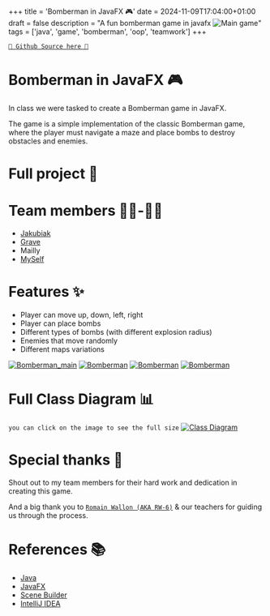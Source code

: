 +++
title = 'Bomberman in JavaFX 🎮'
date = 2024-11-09T17:04:00+01:00
draft = false
description = "A fun bomberman game in javafx ![Main game](/Portfolio/img/bomberman_main.png)"
tags = ['java', 'game', 'bomberman', 'oop', 'teamwork']
+++

[`🐙 Github Source here 🐙`]()

# Bomberman in JavaFX 🎮

In class we were tasked to create a Bomberman game in JavaFX.

The game is a simple implementation of the classic Bomberman game, where the player must navigate a maze and place bombs to destroy obstacles and enemies.


# Full project 📝

# Team members 👨‍💻-👩‍💻
- [Jakubiak](https://github.com/jakubiakfr)
- [Grave](https://github.com/emmagrave)
- Mailly
- [MySelf](https://github.com/RealColorDream)
# Features ✨

- Player can move up, down, left, right
- Player can place bombs
- Different types of bombs (with different explosion radius)
- Enemies that move randomly
- Different maps variations

[![Bomberman_main](/Portfolio/img/bomberman_main.png)](/Portfolio/img/bomberman_main.png)
[![Bomberman](/Portfolio/img/bomberman_explode.png)](/Portfolio/img/bomberman_explode.png)
[![Bomberman](/Portfolio/img/bomberman_bomb.png)](/Portfolio/img/bomberman_bomb.png)
[![Bomberman](/Portfolio/img/bomberman_turtle.png)](/Portfolio/img/bomberman_turtle.png)

# Full Class Diagram 📊
`you can click on the image to see the full size`
[![Class Diagram](/Portfolio/img/class_diagram.png)](/Portfolio/img/class_diagram.png)

# Special thanks 🙏
Shout out to my team members for their hard work and dedication in creating this game.

And a big thank you to [`Romain Wallon (AKA RW-6)`](https://www.cril.univ-artois.fr/~wallon/en/) & our teachers for guiding us through the process.

# References 📚
- [Java](https://www.java.com/)
- [JavaFX](https://openjfx.io/)
- [Scene Builder](https://gluonhq.com/products/scene-builder/)
- [IntelliJ IDEA](https://www.jetbrains.com/idea/)
